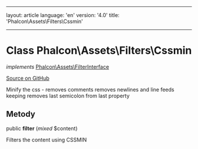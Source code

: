 * * *

layout: article language: 'en' version: '4.0' title: 'Phalcon\Assets\Filters\Cssmin'

* * *

# Class **Phalcon\Assets\Filters\Cssmin**

*implements* [Phalcon\Assets\FilterInterface](/4.0/en/api/Phalcon_Assets_FilterInterface)

<a href="https://github.com/phalcon/cphalcon/tree/v4.0.0/phalcon/assets/filters/cssmin.zep" class="btn btn-default btn-sm">Source on GitHub</a>

Minify the css - removes comments removes newlines and line feeds keeping removes last semicolon from last property

## Metody

public **filter** (*mixed* $content)

Filters the content using CSSMIN